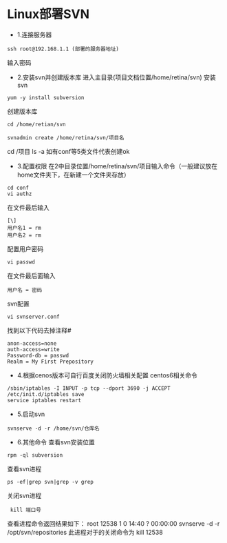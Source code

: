 # Linux部署SVN

* 1.连接服务器
```
ssh root@192.168.1.1 (部署的服务器地址)
```
输入密码

* 2.安装svn并创建版本库
进入主目录(项目文档位置/home/retina/svn)
安装svn
```
yum -y install subversion
```
创建版本库
```
cd /home/retian/svn
```
```
svnadmin create /home/retina/svn/项目名
```
 cd /项目  ls -a  如有conf等5类文件代表创建ok

 * 3.配置权限
 在2中目录位置/home/retina/svn/项目输入命令（一般建议放在home文件夹下，在新建一个文件夹存放）
 ```
 cd conf
 vi authz
 ```
 在文件最后输入
```
[\]
用户名1 = rm
用户名2 = rm
```
配置用户密码
```
vi passwd
```
在文件最后面输入
```
用户名 = 密码
```
svn配置
```
vi svnserver.conf
```
找到以下代码去掉注释#
```
anon-access=none
auth-access=write
Password-db = passwd
Realm = My First Prepository
```

* 4.根据cenos版本可自行百度关闭防火墙相关配置
centos6相关命令
```
/sbin/iptables -I INPUT -p tcp --dport 3690 -j ACCEPT
/etc/init.d/iptables save
service iptables restart
```
* 5.启动svn
```
svnserve -d -r /home/svn/仓库名
```
* 6.其他命令
查看svn安装位置
```
rpm -ql subversion
```
查看svn进程
```
ps -ef|grep svn|grep -v grep
```
关闭svn进程
```
 kill 端口号
```
查看进程命令返回结果如下：
root 12538 1 0 14:40 ? 00:00:00 svnserve -d -r /opt/svn/repositories
此进程对于的关闭命令为  kill 12538
